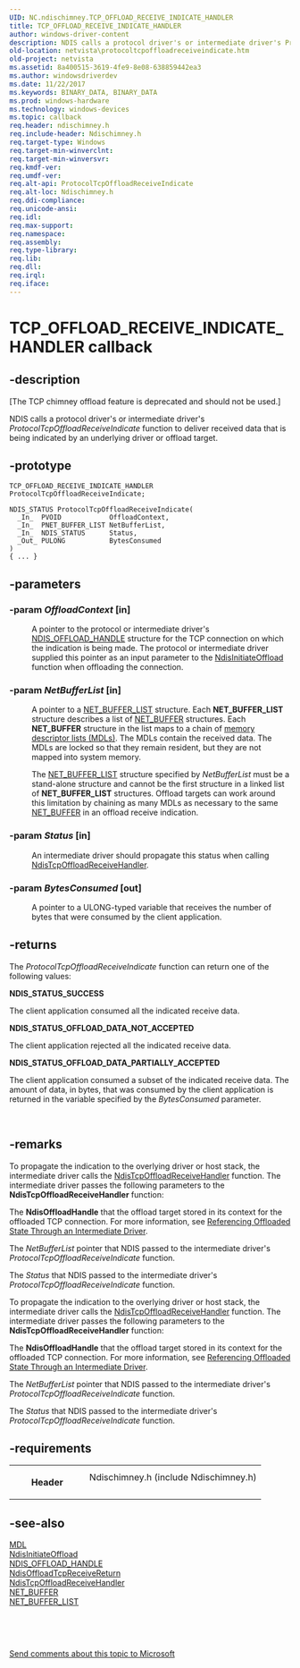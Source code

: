 ```yaml
---
UID: NC.ndischimney.TCP_OFFLOAD_RECEIVE_INDICATE_HANDLER
title: TCP_OFFLOAD_RECEIVE_INDICATE_HANDLER
author: windows-driver-content
description: NDIS calls a protocol driver's or intermediate driver's ProtocolTcpOffloadReceiveIndicate function to deliver received data that is being indicated by an underlying driver or offload target.
old-location: netvista\protocoltcpoffloadreceiveindicate.htm
old-project: netvista
ms.assetid: 8a400515-3619-4fe9-8e08-638859442ea3
ms.author: windowsdriverdev
ms.date: 11/22/2017
ms.keywords: BINARY_DATA, BINARY_DATA
ms.prod: windows-hardware
ms.technology: windows-devices
ms.topic: callback
req.header: ndischimney.h
req.include-header: Ndischimney.h
req.target-type: Windows
req.target-min-winverclnt: 
req.target-min-winversvr: 
req.kmdf-ver: 
req.umdf-ver: 
req.alt-api: ProtocolTcpOffloadReceiveIndicate
req.alt-loc: Ndischimney.h
req.ddi-compliance: 
req.unicode-ansi: 
req.idl: 
req.max-support: 
req.namespace: 
req.assembly: 
req.type-library: 
req.lib: 
req.dll: 
req.irql: 
req.iface: 
---
```


# TCP_OFFLOAD_RECEIVE_INDICATE_HANDLER callback



## -description
<p class="CCE_Message">[The TCP chimney offload feature is deprecated and should not be used.]</p>
<p>NDIS calls a protocol driver's or intermediate driver's 
  <i>
  ProtocolTcpOffloadReceiveIndicate</i> function to deliver received data that is being indicated by an
  underlying driver or offload target.</p>


## -prototype

````
TCP_OFFLOAD_RECEIVE_INDICATE_HANDLER ProtocolTcpOffloadReceiveIndicate;

NDIS_STATUS ProtocolTcpOffloadReceiveIndicate(
  _In_  PVOID            OffloadContext,
  _In_  PNET_BUFFER_LIST NetBufferList,
  _In_  NDIS_STATUS      Status,
  _Out_ PULONG           BytesConsumed
)
{ ... }
````


## -parameters
<dl>

### -param <i>OffloadContext</i> [in]

<dd>
<p>A pointer to the protocol or intermediate driver's 
     <a href="https://msdn.microsoft.com/library/windows/hardware/ff566705">NDIS_OFFLOAD_HANDLE</a> structure for the
     TCP connection on which the indication is being made. The protocol or intermediate driver supplied this
     pointer as an input parameter to the 
     <a href="https://msdn.microsoft.com/library/windows/hardware/ff562743">NdisInitiateOffload</a> function when
     offloading the connection.</p>
</dd>

### -param <i>NetBufferList</i> [in]

<dd>
<p>A pointer to a 
      <a href="https://msdn.microsoft.com/library/windows/hardware/ff568388">NET_BUFFER_LIST</a> structure. Each 
      <b>NET_BUFFER_LIST</b> structure
      describes a list of 
      <a href="https://msdn.microsoft.com/library/windows/hardware/ff568376">NET_BUFFER</a> structures. Each 
      <b>NET_BUFFER</b> structure in the list maps to a
      chain of 
      <a href="..\wdm\ns-wdm--mdl.md">memory descriptor lists (MDLs)</a>. The MDLs contain the
      received data. The MDLs are locked so that they remain resident, but they are not mapped into system
      memory.</p>
<p>The 
      <a href="https://msdn.microsoft.com/library/windows/hardware/ff568388">NET_BUFFER_LIST</a> structure
      specified by 
      <i>NetBufferList</i> must be a stand-alone structure and cannot be the first
      structure in a linked list of 
      <b>NET_BUFFER_LIST</b> structures.
      Offload targets can work around this limitation by chaining as many MDLs as necessary to the same 
      <a href="https://msdn.microsoft.com/library/windows/hardware/ff568376">NET_BUFFER</a> in an offload receive
      indication.</p>
</dd>

### -param <i>Status</i> [in]

<dd>
<p>An intermediate driver should propagate this status when calling 
     <a href="..\ndischimney\nc-ndischimney-ndis-tcp-offload-receive-indicate.md">
     NdisTcpOffloadReceiveHandler</a>.</p>
</dd>

### -param <i>BytesConsumed</i> [out]

<dd>
<p>A pointer to a ULONG-typed variable that receives the number of bytes that were consumed by the
     client application.</p>
</dd>
</dl>

## -returns
<p>The 
     <i>
     ProtocolTcpOffloadReceiveIndicate</i> function can return one of the following values:</p><dl>
<dt><b>NDIS_STATUS_SUCCESS</b></dt>
</dl><p>The client application consumed all the indicated receive data.</p><dl>
<dt><b>NDIS_STATUS_OFFLOAD_DATA_NOT_ACCEPTED</b></dt>
</dl><p>The client application rejected all the indicated receive data.</p><dl>
<dt><b>NDIS_STATUS_OFFLOAD_DATA_PARTIALLY_ACCEPTED</b></dt>
</dl><p>The client application consumed a subset of the indicated receive data. The amount of data, in
       bytes, that was consumed by the client application is returned in the variable specified by the 
       <i>BytesConsumed</i> parameter.</p>

<p> </p>

## -remarks
<p>To propagate the indication to the overlying driver or host stack, the intermediate driver calls the 
    <a href="..\ndischimney\nc-ndischimney-ndis-tcp-offload-receive-indicate.md">
    NdisTcpOffloadReceiveHandler</a> function. The intermediate driver passes the following parameters to
    the 
    <b>NdisTcpOffloadReceiveHandler</b> function:</p>

<p>The 
      <b>NdisOffloadHandle</b> that the offload target stored in its context for the offloaded TCP connection.
      For more information, see 
      <a href="netvista.referencing_offloaded_state_through_an_intermediate_driver">
      Referencing Offloaded State Through an Intermediate Driver</a>.</p>

<p>The 
      <i>NetBufferList</i> pointer that NDIS passed to the intermediate driver's 
      <i>ProtocolTcpOffloadReceiveIndicate</i> function.</p>

<p>The 
      <i>Status</i> that NDIS passed to the intermediate driver's 
      <i>ProtocolTcpOffloadReceiveIndicate</i> function.</p>

<p>To propagate the indication to the overlying driver or host stack, the intermediate driver calls the 
    <a href="..\ndischimney\nc-ndischimney-ndis-tcp-offload-receive-indicate.md">
    NdisTcpOffloadReceiveHandler</a> function. The intermediate driver passes the following parameters to
    the 
    <b>NdisTcpOffloadReceiveHandler</b> function:</p>

<p>The 
      <b>NdisOffloadHandle</b> that the offload target stored in its context for the offloaded TCP connection.
      For more information, see 
      <a href="netvista.referencing_offloaded_state_through_an_intermediate_driver">
      Referencing Offloaded State Through an Intermediate Driver</a>.</p>

<p>The 
      <i>NetBufferList</i> pointer that NDIS passed to the intermediate driver's 
      <i>ProtocolTcpOffloadReceiveIndicate</i> function.</p>

<p>The 
      <i>Status</i> that NDIS passed to the intermediate driver's 
      <i>ProtocolTcpOffloadReceiveIndicate</i> function.</p>

## -requirements
<table>
<tr>
<th width="30%">
<p>Header</p>
</th>
<td width="70%">
<dl>
<dt>Ndischimney.h (include Ndischimney.h)</dt>
</dl>
</td>
</tr>
</table>

## -see-also
<dl>
<dt>
<a href="https://msdn.microsoft.com/library/windows/hardware/ff554414">MDL</a>
</dt>
<dt>
<a href="https://msdn.microsoft.com/library/windows/hardware/ff562743">NdisInitiateOffload</a>
</dt>
<dt>
<a href="https://msdn.microsoft.com/library/windows/hardware/ff566705">NDIS_OFFLOAD_HANDLE</a>
</dt>
<dt>
<a href="https://msdn.microsoft.com/library/windows/hardware/ff563706">NdisOffloadTcpReceiveReturn</a>
</dt>
<dt>
<a href="https://msdn.microsoft.com/library/windows/hardware/ff564606">NdisTcpOffloadReceiveHandler</a>
</dt>
<dt>
<a href="https://msdn.microsoft.com/library/windows/hardware/ff568376">NET_BUFFER</a>
</dt>
<dt>
<a href="https://msdn.microsoft.com/library/windows/hardware/ff568388">NET_BUFFER_LIST</a>
</dt>
</dl>
<p> </p>
<p> </p>
<p><a href="mailto:wsddocfb@microsoft.com?subject=Documentation%20feedback [netvista\netvista]:%20TCP_OFFLOAD_RECEIVE_INDICATE_HANDLER callback function%20 RELEASE:%20(11/22/2017)&amp;body=%0A%0APRIVACY STATEMENT%0A%0AWe use your feedback to improve the documentation. We don't use your email address for any other purpose, and we'll remove your email address from our system after the issue that you're reporting is fixed. While we're working to fix this issue, we might send you an email message to ask for more info. Later, we might also send you an email message to let you know that we've addressed your feedback.%0A%0AFor more info about Microsoft's privacy policy, see http://privacy.microsoft.com/en-us/default.aspx." title="Send comments about this topic to Microsoft">Send comments about this topic to Microsoft</a></p>
